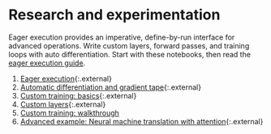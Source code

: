 # Research and experimentation

Eager execution provides an imperative, define-by-run interface for advanced
operations. Write custom layers, forward passes, and training loops with
auto&nbsp;differentiation. Start with these notebooks, then read the
[eager execution guide](../../guide/eager).

1. <span>[Eager execution](https://github.com/tensorflow/tensorflow/blob/master/tensorflow/contrib/eager/python/examples/notebooks/eager_basics.ipynb){:.external}</span>
2. <span>[Automatic differentiation and gradient tape](https://github.com/tensorflow/tensorflow/blob/master/tensorflow/contrib/eager/python/examples/notebooks/automatic_differentiation.ipynb){:.external}</span>
3. <span>[Custom training: basics](https://github.com/tensorflow/tensorflow/blob/master/tensorflow/contrib/eager/python/examples/notebooks/custom_training.ipynb){:.external}</span>
4. <span>[Custom layers](https://github.com/tensorflow/tensorflow/blob/master/tensorflow/contrib/eager/python/examples/notebooks/custom_layers.ipynb){:.external}</span>
5. [Custom training: walkthrough](/tutorials/eager/custom_training_walkthrough)
6. <span>[Advanced example: Neural machine translation with attention](https://github.com/tensorflow/tensorflow/blob/master/tensorflow/contrib/eager/python/examples/nmt_with_attention/nmt_with_attention.ipynb){:.external}</span>
